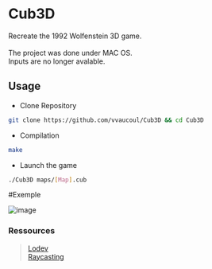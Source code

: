 # Cub3D

Recreate the 1992 Wolfenstein 3D game.<br><br>
The project was done under MAC OS.<br>
Inputs are no longer avalable.<br>

## Usage

- Clone Repository
```bash
git clone https://github.com/vvaucoul/Cub3D && cd Cub3D
```

- Compilation
```bash
make
```

- Launch the game
```bash
./Cub3D maps/[Map].cub
```

#Exemple

![image](https://user-images.githubusercontent.com/66129673/198628950-be4b1b78-5f80-4255-845b-00a969e2b0a4.png)

### Ressources

> [Lodev](https://lodev.org/cgtutor/raycasting.html)<br>
> [Raycasting](https://xitog.github.io/dgx/passetemps/tech_raycasting_fr.html)
